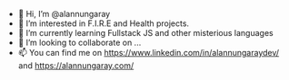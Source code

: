 - 👋 Hi, I’m @alannungaray
- 👀 I’m interested in F.I.R.E and Health projects.
- 🌱 I’m currently learning Fullstack JS and other misterious languages
- 💞️ I’m looking to collaborate on ...
- 📫 You can find me on https://www.linkedin.com/in/alannungaraydev/ and https://alannungaray.com/

<!---
alannungaray/alannungaray is a ✨ special ✨ repository because its `README.md` (this file) appears on your GitHub profile.
You can click the Preview link to take a look at your changes.
--->
